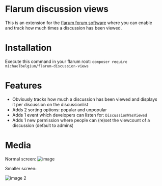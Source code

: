 # Flarum discussion views

This is an extension for the [flarum forum software](http://flarum.org) where you can enable and track how much times a discussion has been viewed.

# Installation
Execute this command in your flarum root: `composer require michaelbelgium/flarum-discussion-views`

# Features
* Obviously tracks how much a discussion has been viewed and displays it per discussion on the discussionlist
* Adds 2 sorting options: popular and unpopular
* Adds 1 event which developers can listen for: `DiscussionWasViewed`
* Adds 1 new permission where people can (re)set the viewcount of a discussion (default to admins)

# Media
Normal screen:
![image](http://puu.sh/ymLUg.png)

Smaller screen:

![image 2](http://puu.sh/ymLVm.png)
